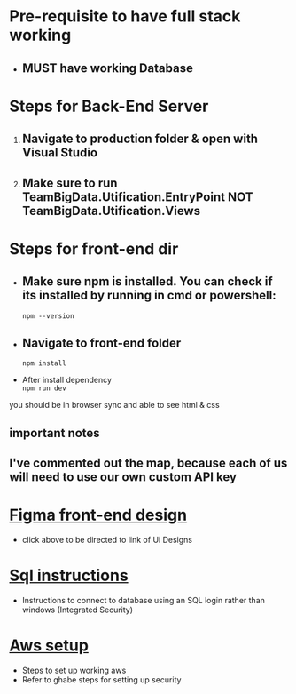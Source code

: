
# Pre-requisite to have full stack working
  * ## **MUST** have working Database
# Steps for Back-End Server
  1. ## Navigate to **production** folder & open with Visual Studio 
  2. ## Make sure to run TeamBigData.Utification.EntryPoint **NOT** TeamBigData.Utification.Views
# Steps for front-end dir
 * ## Make sure npm is installed. You can check if its installed by running in cmd or powershell: 
   ```npm --version```
 
 * ## Navigate to front-end folder 
   ```npm install```
  
  * After install dependency\
  ```npm run dev```

you should be in browser sync and able to see html & css 
## important notes
## I've commented out the map, because each of us will need to use our own custom API key

# [Figma front-end design](https://www.figma.com/file/Yn017yQFhCZIDddC8menQT/Utification-views?node-id=0%3A1&t=dgaPizb53y1PsFsV-0)
  * click above to be directed to link of Ui Designs
# [Sql instructions](https://github.com/JosephArmas/cecs-491A-Team-Big-Data/blob/joseph/Sql%20instructions.md)
  * Instructions to connect to database using an SQL login rather than windows (Integrated Security)
# [Aws setup](https://github.com/JosephArmas/cecs-491A-Team-Big-Data/blob/joseph/AWS%20Setup.pdf)
  * Steps to set up working aws
  * Refer to ghabe steps for setting up security

